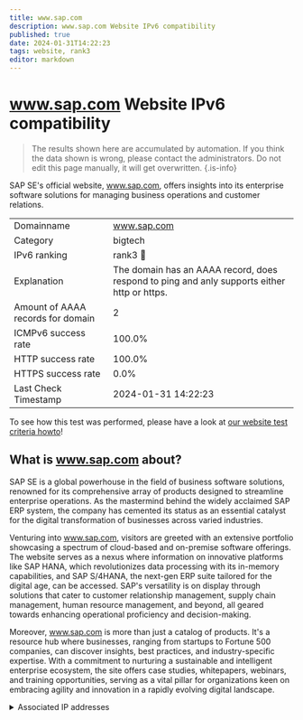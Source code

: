 ```yaml
---
title: www.sap.com
description: www.sap.com Website IPv6 compatibility
published: true
date: 2024-01-31T14:22:23
tags: website, rank3
editor: markdown
---
```


# www.sap.com Website IPv6 compatibility

> The results shown here are accumulated by automation. If you think the data shown is wrong, please contact the administrators. 
> Do not edit this page manually, it will get overwritten.
{.is-info}

SAP SE's official website, www.sap.com, offers insights into its enterprise software solutions for managing business operations and customer relations.


|   |   |
| - | - |
| Domainname | www.sap.com
| Category | bigtech |
| IPv6 ranking | rank3 :3rd_place_medal: |
| Explanation | The domain has an AAAA record, does respond to ping and anly supports either http or https. |
| Amount of AAAA records for domain | 2 |
| ICMPv6 success rate | 100.0%|
| HTTP success rate | 100.0% |
| HTTPS success rate | 0.0% |
| Last Check Timestamp | 2024-01-31 14:22:23 |

To see how this test was performed, please have a look at [our website test criteria howto](/howto/testcriteria/website)!


## What is www.sap.com about?
SAP SE is a global powerhouse in the field of business software solutions, renowned for its comprehensive array of products designed to streamline enterprise operations. As the mastermind behind the widely acclaimed SAP ERP system, the company has cemented its status as an essential catalyst for the digital transformation of businesses across varied industries.

Venturing into www.sap.com, visitors are greeted with an extensive portfolio showcasing a spectrum of cloud-based and on-premise software offerings. The website serves as a nexus where information on innovative platforms like SAP HANA, which revolutionizes data processing with its in-memory capabilities, and SAP S/4HANA, the next-gen ERP suite tailored for the digital age, can be accessed. SAP's versatility is on display through solutions that cater to customer relationship management, supply chain management, human resource management, and beyond, all geared towards enhancing operational proficiency and decision-making.

Moreover, www.sap.com is more than just a catalog of products. It's a resource hub where businesses, ranging from startups to Fortune 500 companies, can discover insights, best practices, and industry-specific expertise. With a commitment to nurturing a sustainable and intelligent enterprise ecosystem, the site offers case studies, whitepapers, webinars, and training opportunities, serving as a vital pillar for organizations keen on embracing agility and innovation in a rapidly evolving digital landscape.



<details>
<summary>Associated IP addresses</summary>

2a02:26f0:3500:883::1e22

2a02:26f0:3500:88b::1e22

</details>
